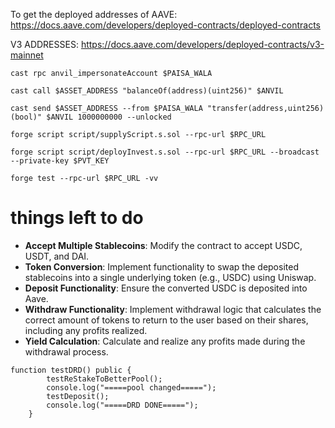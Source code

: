 To get the deployed addresses of AAVE: https://docs.aave.com/developers/deployed-contracts/deployed-contracts

V3 ADDRESSES: https://docs.aave.com/developers/deployed-contracts/v3-mainnet

```shell
cast rpc anvil_impersonateAccount $PAISA_WALA
```

```shell
cast call $ASSET_ADDRESS "balanceOf(address)(uint256)" $ANVIL
```

```shell
cast send $ASSET_ADDRESS --from $PAISA_WALA "transfer(address,uint256)(bool)" $ANVIL 1000000000 --unlocked
```

```shell
forge script script/supplyScript.s.sol --rpc-url $RPC_URL
```

```shell
forge script script/deployInvest.s.sol --rpc-url $RPC_URL --broadcast --private-key $PVT_KEY
```

```shell
forge test --rpc-url $RPC_URL -vv
```

# things left to do

- **Accept Multiple Stablecoins**: Modify the contract to accept USDC, USDT, and DAI.
- **Token Conversion**: Implement functionality to swap the deposited stablecoins into a single underlying token (e.g., USDC) using Uniswap.
- **Deposit Functionality**: Ensure the converted USDC is deposited into Aave.
- **Withdraw Functionality**: Implement withdrawal logic that calculates the correct amount of tokens to return to the user based on their shares, including any profits realized.
- **Yield Calculation**: Calculate and realize any profits made during the withdrawal process.

```sol
function testDRD() public {
        testReStakeToBetterPool();
        console.log("=====pool changed=====");
        testDeposit();
        console.log("=====DRD DONE=====");
    }

```

